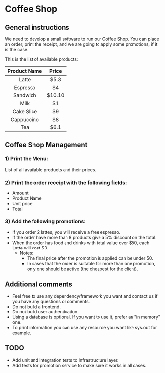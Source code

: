 Coffee Shop
===========

## General instructions

We need to develop a small software to run our Coffee Shop. You can place an order, print the receipt, and we are going to apply some promotions, if it is the case.

This is the list of available products:

| Product Name | Price  |
|:------------:|:------:|
|    Latte     |  $5.3  |
|   Espresso   |   $4   |
|   Sandwich   | $10.10 |
|     Milk     |   $1   |
|  Cake Slice  |   $9   |
|  Cappuccino  |   $8   |
|     Tea      |  $6.1  |

## Coffee Shop Management

### 1) Print the Menu:

   List of all available products and their prices.
   
### 2) Print the order receipt with the following fields:
*    Amount
*    Product Name
*    Unit price
*    Total

### 3) Add the following promotions:
* If you order 2 lattes, you will receive a free espresso.
* If the order have more than 8 products give a 5% discount on the total.
* When the order has food and drinks with total value over $50, each Latte will cost $3.
  * Notes:
    * The final price after the promotion is applied can be under 50.
    * In cases that the order is suitable for more than one promotion, only one should be active (the cheapest for the client).

##   Additional comments

*    Feel free to use any dependency/framework you want and contact us if you have any questions or comments.
*    Do not build a frontend.
*    Do not build user authentication.
*    Using a database is optional. If you want to use it, prefer an "in memory" one.
*    To print information you can use any resource you want like sys.out for example.

## TODO

* Add unit and integration tests to Infrastructure layer.
* Add tests for promotion service to make sure it works in all cases.

